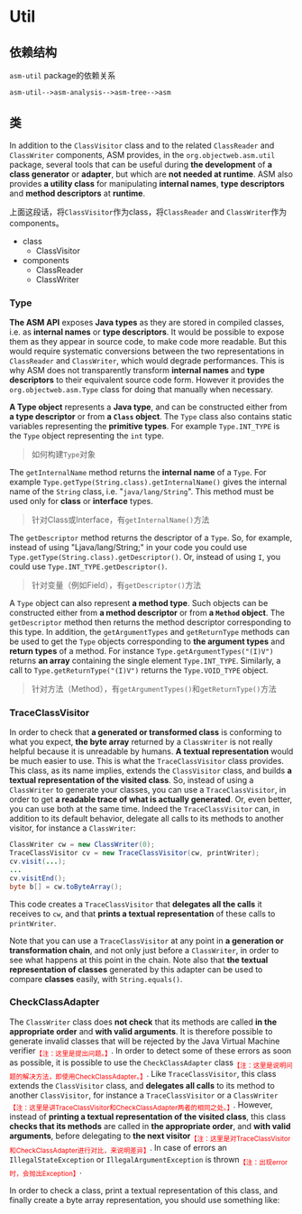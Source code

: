# Util

## 依赖结构

`asm-util` package的依赖关系

```txt
asm-util-->asm-analysis-->asm-tree-->asm
```

## 类

In addition to the `ClassVisitor` class and to the related `ClassReader` and `ClassWriter` components, ASM provides, in the `org.objectweb.asm.util` package, several tools that can be useful during **the development** of **a class generator** or **adapter**, but which are **not needed at runtime**. ASM also provides **a utility class** for manipulating **internal names**, **type descriptors** and **method descriptors** at **runtime**.

上面这段话，将`ClassVisitor`作为class，将`ClassReader` and `ClassWriter`作为components。

- class
  - ClassVisitor
- components
  - ClassReader
  - ClassWriter

### Type

**The ASM API** exposes **Java types** as they are stored in compiled classes, i.e. as **internal names** or **type descriptors**. It would be possible to expose them as they appear in source code, to make code more readable. But this would require systematic conversions between the two representations in `ClassReader` and `ClassWriter`, which would degrade performances. This is why ASM does not transparently transform **internal names** and **type descriptors** to their equivalent source code form. However it provides the `org.objectweb.asm.Type` class for doing that manually when necessary.

**A Type object** represents a **Java type**, and can be constructed either from **a type descriptor** or from **a `Class` object**. The `Type` class also contains static variables representing the **primitive types**. For example `Type.INT_TYPE` is the `Type` object representing the `int` type.

> 如何构建`Type`对象

The `getInternalName` method returns the **internal name** of a `Type`. For example `Type.getType(String.class).getInternalName()` gives the internal name of the `String` class, i.e. "`java/lang/String`". This method must be used only for **class** or **interface** types.

> 针对Class或Interface，有`getInternalName()`方法

The `getDescriptor` method returns the descriptor of a `Type`. So, for example, instead of using "Ljava/lang/String;" in your code you could use `Type.getType(String.class).getDescriptor()`. Or, instead of using `I`, you could use `Type.INT_TYPE.getDescriptor()`.

> 针对变量（例如Field），有`getDescriptor()`方法

A `Type` object can also represent **a method type**. Such objects can be constructed either from **a method descriptor** or from **a `Method` object**. The `getDescriptor` method then returns the method descriptor corresponding to this type. In addition, the `getArgumentTypes` and `getReturnType` methods can be used to get the `Type` objects corresponding to **the argument types** and **return types** of a method. For instance `Type.getArgumentTypes("(I)V")` returns **an array** containing the single element `Type.INT_TYPE`. Similarly, a call to `Type.getReturnType("(I)V")` returns the `Type.VOID_TYPE` object.

> 针对方法（Method），有`getArgumentTypes()`和`getReturnType()`方法

### TraceClassVisitor

In order to check that **a generated or transformed class** is conforming to what you expect, **the byte array** returned by a `ClassWriter` is not really helpful because it is unreadable by humans. **A textual representation** would be much easier to use. This is what the `TraceClassVisitor` class provides. This class, as its name implies, extends the `ClassVisitor` class, and builds **a textual representation of the visited class**. So, instead of using a `ClassWriter` to generate your classes, you can use a `TraceClassVisitor`, in order to get **a readable trace of what is actually generated**. Or, even better, you can use both at the same time. Indeed the `TraceClassVisitor` can, in addition to its default behavior, delegate all calls to its methods to another visitor, for instance a `ClassWriter`:

```java
ClassWriter cw = new ClassWriter(0);
TraceClassVisitor cv = new TraceClassVisitor(cw, printWriter);
cv.visit(...);
...
cv.visitEnd();
byte b[] = cw.toByteArray();
```

This code creates a `TraceClassVisitor` that **delegates all the calls** it receives to `cw`, and that **prints a textual representation** of these calls to `printWriter`.

Note that you can use a `TraceClassVisitor` at any point in **a generation or transformation chain**, and not only just before a `ClassWriter`, in order to see what happens at this point in the chain. Note also that **the textual representation of classes** generated by this adapter can be used to compare **classes** easily, with `String.equals()`.

### CheckClassAdapter

The `ClassWriter` class does **not check** that its methods are called **in the appropriate order** and **with valid arguments**. It is therefore possible to generate invalid classes that will be rejected by the Java Virtual Machine verifier<sub><font color="red">【注：这里是提出问题。】</font></sub>. In order to detect some of these errors as soon as possible, it is possible to use the `CheckClassAdapter` class<sub><font color="red">【注：这里是说明问题的解决方法，即使用CheckClassAdapter。】</font></sub>. Like `TraceClassVisitor`, this class extends the `ClassVisitor` class, and **delegates all calls** to its method to another `ClassVisitor`, for instance a `TraceClassVisitor` or a `ClassWriter`<sub><font color="red">【注：这里是讲TraceClassVisitor和CheckClassAdapter两者的相同之处。】</font></sub>. However, instead of **printing a textual representation of the visited class**, this class **checks that its methods** are called in **the appropriate order**, and **with valid arguments**, before delegating to **the next visitor**<sub><font color="red">【注：这里是对TraceClassVisitor和CheckClassAdapter进行对比，来说明差异】</font></sub>. In case of errors an `IllegalStateException` or `IllegalArgumentException` is thrown<sub><font color="red">【注：出现error时，会抛出Exception】</font></sub>.

In order to check a class, print a textual representation of this class, and finally
create a byte array representation, you should use something like:

